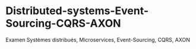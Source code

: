 # Distributed-systems-Event-Sourcing-CQRS-AXON
Examen Systèmes distribués, Microservices, Event-Sourcing, CQRS, AXON
